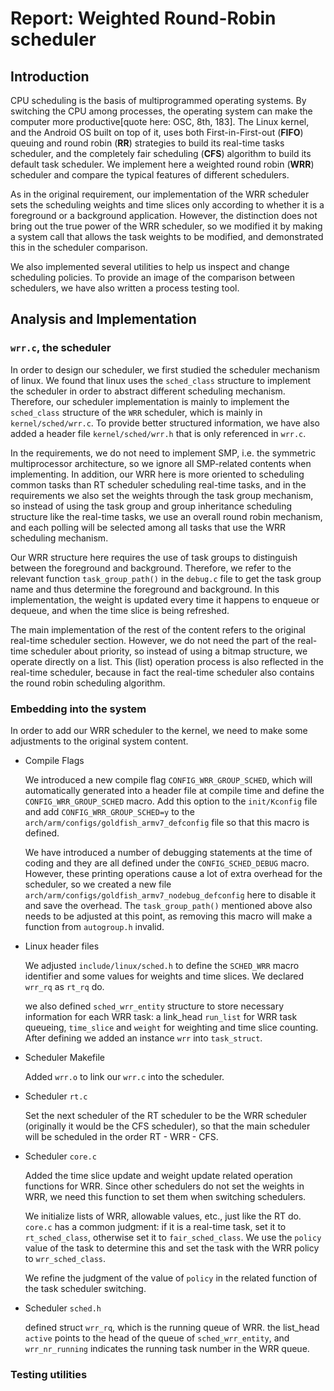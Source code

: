  # Report: Weighted Round-Robin scheduler

## Introduction

CPU scheduling is the basis of multiprogrammed operating systems. By switching the CPU among processes, the operating system can make the computer more productive[quote here: OSC, 8th, 183]. The Linux kernel, and the Android OS built on top of it, uses both First-in-First-out (**FIFO**) queuing and round robin (**RR**) strategies to build its real-time tasks scheduler, and the completely fair scheduling (**CFS**) algorithm to build its default task scheduler. We implement here a weighted round robin (**WRR**) scheduler and compare the typical features of different schedulers.

As in the original requirement, our implementation of the WRR scheduler sets the scheduling weights and time slices only according to whether it is a foreground or a background application. However, the distinction does not bring out the true power of the WRR scheduler, so we modified it by making a system call that allows the task weights to be modified, and demonstrated this in the scheduler comparison.

We also implemented several utilities to help us inspect and change scheduling policies. To provide an image of the comparison between schedulers, we have also written a process testing tool.

## Analysis and Implementation

### `wrr.c`, the scheduler

In order to design our scheduler, we first studied the scheduler mechanism of linux. We found that linux uses the `sched_class` structure to implement the scheduler in order to abstract different scheduling mechanism. Therefore, our scheduler implementation is mainly to implement the `sched_class` structure of the `WRR` scheduler, which is mainly in `kernel/sched/wrr.c`. To provide better structured information, we have also added a header file `kernel/sched/wrr.h` that is only referenced in `wrr.c`.

In the requirements, we do not need to implement SMP, i.e. the symmetric multiprocessor architecture, so we ignore all SMP-related contents when implementing. In addition, our WRR here is more oriented to scheduling common tasks than RT scheduler scheduling real-time tasks, and in the requirements we also set the weights through the task group mechanism, so instead of using the task group and group inheritance scheduling structure like the real-time tasks, we use an overall round robin mechanism, and each polling will be selected among all tasks that use the WRR scheduling mechanism.

Our WRR structure here requires the use of task groups to distinguish between the foreground and background. Therefore, we refer to the relevant function `task_group_path()` in the `debug.c` file to get the task group name and thus determine the foreground and background. In this implementation, the weight is updated every time it happens to enqueue or dequeue, and when the time slice is being refreshed.

The main implementation of the rest of the content refers to the original real-time scheduler section. However, we do not need the part of the real-time scheduler about priority, so instead of using a bitmap structure, we operate directly on a list. This (list) operation process is also reflected in the real-time scheduler, because in fact the real-time scheduler also contains the round robin scheduling algorithm.

### Embedding into the system

In order to add our WRR scheduler to the kernel, we need to make some adjustments to the original system content.

- Compile Flags

    We introduced a new compile flag `CONFIG_WRR_GROUP_SCHED`, which will automatically generated into a header file at compile time and define the `CONFIG_WRR_GROUP_SCHED` macro. Add this option to the `init/Kconfig` file and add `CONFIG_WRR_GROUP_SCHED=y` to the `arch/arm/configs/goldfish_armv7_defconfig` file so that this macro is defined.

    We have introduced a number of debugging statements at the time of coding and they are all defined under the `CONFIG_SCHED_DEBUG` macro. However, these printing operations cause a lot of extra overhead for the scheduler, so we created a new file `arch/arm/configs/goldfish_armv7_nodebug_defconfig` here to disable it and save the overhead. The `task_group_path()` mentioned above also needs to be adjusted at this point, as removing this macro will make a function from `autogroup.h` invalid.

- Linux header files

    We adjusted `include/linux/sched.h` to define the `SCHED_WRR` macro identifier and some values for weights and time slices. We declared `wrr_rq` as `rt_rq` do.

    we also defined `sched_wrr_entity` structure to store necessary information for each WRR task: a link_head `run_list` for WRR task queueing, `time_slice` and `weight` for weighting and time slice counting. After defining we added an instance `wrr` into `task_struct`.

- Scheduler Makefile

    Added `wrr.o` to link our `wrr.c` into the scheduler.

- Scheduler `rt.c`

    Set the next scheduler of the RT scheduler to be the WRR scheduler (originally it would be the CFS scheduler), so that the main scheduler will be scheduled in the order RT - WRR - CFS.

- Scheduler `core.c`

    Added the time slice update and weight update related operation functions for WRR. Since other schedulers do not set the weights in WRR, we need this function to set them when switching schedulers.

    We initialize lists of WRR, allowable values, etc., just like the RT do. `core.c` has a common judgment: if it is a real-time task, set it to `rt_sched_class`, otherwise set it to `fair_sched_class`. We use the `policy` value of the task to determine this and set the task with the WRR policy to `wrr_sched_class`.

    We refine the judgment of the value of `policy` in the related function of the task scheduler switching.
    
- Scheduler `sched.h`

    defined struct `wrr_rq`, which is the running queue of WRR. the list_head `active` points to the head of the queue of `sched_wrr_entity`, and `wrr_nr_running` indicates the running task number in the WRR queue.

### Testing utilities

